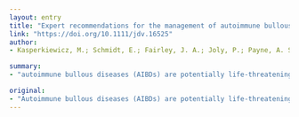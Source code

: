 ```yaml
---
layout: entry
title: "Expert recommendations for the management of autoimmune bullous diseases during the COVID-19 pandemic"
link: "https://doi.org/10.1111/jdv.16525"
author:
- Kasperkiewicz, M.; Schmidt, E.; Fairley, J. A.; Joly, P.; Payne, A. S.; Yale, M. L.; Zillikens, D.; Woodley, D. T.

summary:
- "autoimmune bullous diseases (AIBDs) are potentially life-threatening disorders. Corticosteroids and non-steroid immunomodulatory agents are the mainstays of treatment. Treatment can be challenging particularly in pemphigus, mucous membrane Pemphigoid, and epidermolysis bullosa acquisita which may require more intense immunosuppressive approaches."

original:
- "Autoimmune bullous diseases (AIBDs) are potentially life-threatening disorders comprising intra-epidermal/epithelial (pemphigus) and sub-epidermal/epithelial blistering diseases (pemphigoid and dermatitis herpetiformis). Corticosteroids and non-steroid immunomodulatory agents are the mainstays of treatment. Treatment can be challenging particularly in pemphigus, mucous membrane pemphigoid, and epidermolysis bullosa acquisita which may require more intense immunosuppressive approaches."
---
```



